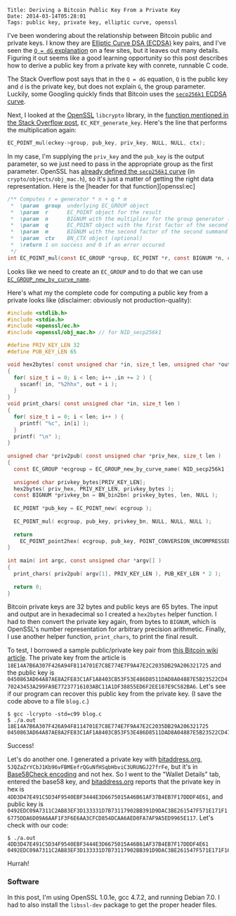     Title: Deriving a Bitcoin Public Key From a Private Key
    Date: 2014-03-14T05:28:01
    Tags: public key, private key, elliptic curve, openssl

I've been wondering about the relationship between Bitcoin public and
private keys. I know they are [Elliptic Curve DSA (ECDSA)][wiki:ecdsa]
key pairs, and I've seen the [`Q = dG` explanation][so] on a few
sites, but it leaves out many details. Figuring it out seems like a
good learning opportunity so this post describes how to derive a
public key from a private key with conrete, runnable C code.

[wiki:ecdsa]: http://en.wikipedia.org/wiki/Elliptic_Curve_DSA "Wikipedia: Elliptic Curve DSA"
[so]: http://stackoverflow.com/questions/12480776/how-do-i-obtain-the-public-key-from-an-ecdsa-private-key-in-openssl "Stack Overflow: Public Key from Private Key"

<!-- more -->

The Stack Overflow post says that in the `Q = dG` equation, `Q` is the
public key and `d` is the private key, but does not explain `G`, the
group parameter. Luckily, some Googling quickly finds that Bitcoin
uses the [`secp256k1` ECDSA curve][wiki].

[wiki]: https://en.bitcoin.it/wiki/Secp256k1 "secp256k1 Bitcoin wiki entry"

Next, I looked at the [OpenSSL][openssl] `libcrypto` library, in the
[function mentioned in the Stack Overflow post][ec_key],
`EC_KEY_generate_key`. Here's the line that performs the
multiplication again:

```c
EC_POINT_mul(eckey->group, pub_key, priv_key, NULL, NULL, ctx);
```

In my case, I'm supplying the `priv_key` and the `pub_key` is the
output parameter, so we just need to pass in the appropriate group as
the first parameter. OpenSSL has
[already defined the `secp256k1` curve][obj_mac] (in
`crypto/objects/obj_mac.h`), so it's just a matter of getting the
right data representation. Here is the
[header for that function][openssl:ec]

```c
/** Computes r = generator * n + q * m
 *  \param  group  underlying EC_GROUP object
 *  \param  r      EC_POINT object for the result
 *  \param  n      BIGNUM with the multiplier for the group generator (optional)
 *  \param  q      EC_POINT object with the first factor of the second summand
 *  \param  m      BIGNUM with the second factor of the second summand
 *  \param  ctx    BN_CTX object (optional)
 *  \return 1 on success and 0 if an error occured
 */
int EC_POINT_mul(const EC_GROUP *group, EC_POINT *r, const BIGNUM *n, const EC_POINT *q, const BIGNUM *m, BN_CTX *ctx);
```

Looks like we need to create an `EC_GROUP` and to do that we can use
[`EC_GROUP_new_by_curve_name`][ec_curve].

[openssl]: https://www.openssl.org/ "OpenSSL"
[ec_key]: http://git.openssl.org/gitweb/?p=openssl.git;a=blob;f=crypto/ec/ec_key.c;h=7fa247593d91b45347704e62e184e1138fc8bd01;hb=46ebd9e3bb623d3c15ef2203038956f3f7213620#l236 "crypto/ec/ec_key.c"
[openssl:ech]: http://git.openssl.org/gitweb/?p=openssl.git;a=blob;f=crypto/ec/ec.h;h=dfe8710d330954bb1762a5fe13d655ac7a5f01be;hb=46ebd9e3bb623d3c15ef2203038956f3f7213620#l643 "crypto/ec/ec.h"
[obj_mac]: http://git.openssl.org/gitweb/?p=openssl.git;a=blob;f=crypto/objects/obj_mac.h;h=b5ea7cdab4f84b90280f0a3aae1478a8d715c7a7;hb=46ebd9e3bb623d3c15ef2203038956f3f7213620#l385 "crypto/objects/obj_mac.h"
[ec_curve]: http://git.openssl.org/gitweb/?p=openssl.git;a=blob;f=crypto/ec/ec_curve.c;h=c72fb2697ca2823a4aac36b027012bed6c457288;hb=46ebd9e3bb623d3c15ef2203038956f3f7213620#l2057 "crypco/ec/ec_curve.c"

Here's what my the complete code for computing a public key from a
private looks like (disclaimer: obviously not production-quality):

```c
#include <stdlib.h>
#include <stdio.h>
#include <openssl/ec.h>
#include <openssl/obj_mac.h> // for NID_secp256k1

#define PRIV_KEY_LEN 32
#define PUB_KEY_LEN 65

void hex2bytes( const unsigned char *in, size_t len, unsigned char *out )
{
  for( size_t i = 0; i < len; i++ ,in += 2 ) {
    sscanf( in, "%2hhx", out + i );
  }
}
void print_chars( const unsigned char *in, size_t len )
{
  for( size_t i = 0; i < len; i++ ) {
    printf( "%c", in[i] );
  }
  printf( "\n" );
}
							
unsigned char *priv2pub( const unsigned char *priv_hex, size_t len )
{
  const EC_GROUP *ecgroup = EC_GROUP_new_by_curve_name( NID_secp256k1 );
  
  unsigned char privkey_bytes[PRIV_KEY_LEN];
  hex2bytes( priv_hex, PRIV_KEY_LEN, privkey_bytes );
  const BIGNUM *privkey_bn = BN_bin2bn( privkey_bytes, len, NULL );
  
  EC_POINT *pub_key = EC_POINT_new( ecgroup );
  
  EC_POINT_mul( ecgroup, pub_key, privkey_bn, NULL, NULL, NULL );
										
  return
    EC_POINT_point2hex( ecgroup, pub_key, POINT_CONVERSION_UNCOMPRESSED, NULL );
}
											  
int main( int argc, const unsigned char *argv[] )
{
  print_chars( priv2pub( argv[1], PRIV_KEY_LEN ), PUB_KEY_LEN * 2 );
  
  return 0;
}
```

Bitcoin private keys are 32 bytes and public keys are 65 bytes. The
input and output are in hexadecimal so I created a `hex2bytes` helper
function. I had to then convert the private key again, from bytes to
`BIGNUM`, which is OpenSSL's number representation for arbitrary
precision arithmetic. Finally, I use another helper function,
`print_chars`, to print the final result.

To test, I borrowed a sample public/private key pair from
[this Bitcoin wiki article][wiki:address]. The private key from the
article is
`18E14A7B6A307F426A94F8114701E7C8E774E7F9A47E2C2035DB29A206321725` and
the public key is
`0450863AD64A87AE8A2FE83C1AF1A8403CB53F53E486D8511DAD8A04887E5B23522CD470243453A299FA9E77237716103ABC11A1DF38855ED6F2EE187E9C582BA6`. Let's
see if our program can recover this public key from the private
key. (I save the code above to a file `blog.c`.)

    $ gcc -lcrypto -std=c99 blog.c
    $ ./a.out 18E14A7B6A307F426A94F8114701E7C8E774E7F9A47E2C2035DB29A206321725
	0450863AD64A87AE8A2FE83C1AF1A8403CB53F53E486D8511DAD8A04887E5B23522CD470243453A299FA9E77237716103ABC11A1DF38855ED6F2EE187E9C582BA6

Success!

[wiki:address]: https://en.bitcoin.it/wiki/Technical_background_of_version_1_Bitcoin_addresses "Bitcoin wiki: technical explanation of addresses"

Let's do another one. I generated a private key with [bitaddress.org](https://www.bitaddress.org), `5JQZaZrYCbJ1Kb96vFBMEefrQGuNfHSqbHbviC3URUNGJ27frFe`, but it's in [Base58Check encoding][bwiki:base58] and not hex. So I went to the "Wallet Details" tab, entered the base58 key, and [bitaddress.org](https://www.bitaddress.org) reports that the private key in hex is `4DD3D47E491C5D34F9540EBF3444E3D6675015A46B61AF37B4EB7F17DDDF4E61`, and public key is `0492EDC09A7311C2AB83EF3D133331D7B73117902BB391D9DAC3BE261547F571E171F16775DDA6D09A6AAF1F3F6E6AA3CFCD854DCAA6AED0FA7AF9A5ED9965E117`. Let's check with our code:

    $ ./a.out 4DD3D47E491C5D34F9540EBF3444E3D6675015A46B61AF37B4EB7F17DDDF4E61
	0492EDC09A7311C2AB83EF3D133331D7B73117902BB391D9DAC3BE261547F571E171F16775DDA6D09A6AAF1F3F6E6AA3CFCD854DCAA6AED0FA7AF9A5ED9965E117

[bwiki:base58]: https://en.bitcoin.it/wiki/Base58Check_encoding "Bitcoin wiki: Base58Check encoding"

Hurrah!

### Software ###

In this post, I'm using OpenSSL 1.0.1e, gcc 4.7.2, and running Debian
7.0. I had to also install the `libssl-dev` package to get the proper
header files.
